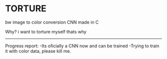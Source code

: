 # TORTURE
bw image to color conversion CNN made in C

Why? i want to torture myself thats why

---
Progress report:
-Its oficially a CNN now and can be trained
-Trying to train it with color data, please kill me.
